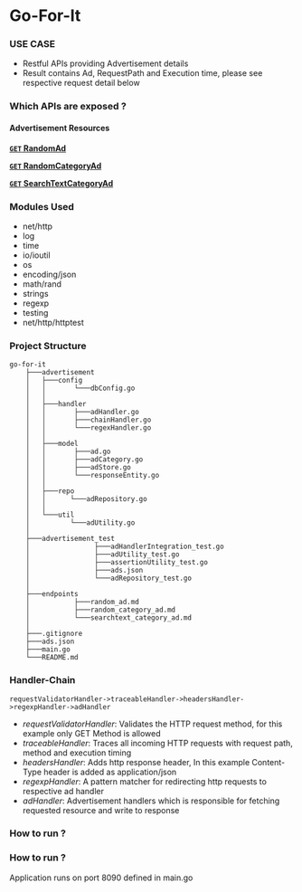 # Go-For-It #

### USE CASE ###

* Restful APIs providing Advertisement details
* Result contains Ad, RequestPath and Execution time, please see respective request detail below

### Which APIs are exposed ? ###

#### Advertisement Resources

 **[<code>GET</code> RandomAd](https://github.com/ankitggits/go-for-it/blob/master/endpoints/random_ad.md)**
 
 **[<code>GET</code> RandomCategoryAd](https://github.com/ankitggits/go-for-it/blob/master/endpoints/random_category_ad.md)**
 
 **[<code>GET</code> SearchTextCategoryAd](https://github.com/ankitggits/go-for-it/blob/master/endpoints/searchtext_category_ad.md)**
         
### Modules Used ###

   * net/http
   * log
   * time
   * io/ioutil
   * os
   * encoding/json
   * math/rand
   * strings
   * regexp
   * testing
   * net/http/httptest
	

### Project Structure ###

    go-for-it
        ├───advertisement
        │   ├───config
        │   │       └───dbConfig.go
        │   │
        │   ├───handler
        │   │       ├───adHandler.go
        │   │       ├───chainHandler.go
        │   │       └───regexHandler.go
        │   │
        │   ├───model
        │   │       ├───ad.go
        │   │       ├───adCategory.go
        │   │       ├───adStore.go
        │   │       └───responseEntity.go
        │   │
        │   ├───repo
        │   │      └───adRepository.go
        │   │
        │   └───util
        │          └───adUtility.go
        │
        ├───advertisement_test
        │                ├───adHandlerIntegration_test.go
        │                ├───adUtility_test.go
        │                ├───assertionUtility_test.go
        │                ├───ads.json
        │                └───adRepository_test.go
        │
        ├───endpoints
        │           ├───random_ad.md
        │           ├───random_category_ad.md
        │           └───searchtext_category_ad.md
        │
        ├───.gitignore
        ├───ads.json
        ├───main.go
        └───README.md
        
### Handler-Chain ### 

    requestValidatorHandler->traceableHandler->headersHandler->regexpHandler->adHandler

*   *requestValidatorHandler*: Validates the HTTP request method, for this example only GET Method is allowed
*   *traceableHandler*: Traces all incoming HTTP requests with request path, method and execution timing
*   *headersHandler*: Adds http response header, In this example Content-Type header is added as application/json
*   *regexpHandler*: A pattern matcher for redirecting http requests to respective ad handler 
*   *adHandler*: Advertisement handlers which is responsible for fetching requested resource and write to response

### How to run ? ### 

### How to run ? ### 

Application runs on port 8090 defined in main.go
